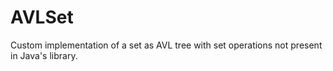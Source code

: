 # AVLSet
Custom implementation of a set as AVL tree with set operations not present in Java's library.
